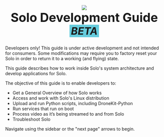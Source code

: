 <div style="text-align: center">
<img src="http://3drobotics.com/wp-content/uploads/2015/01/solo-drone-spin-transparent-500px.png">
<h1 style="border: none; font-size: 2.8em; margin-top: 0;" id="solo-development-guide">Solo Development Guide <small style="background: #6cd; padding: 0 5px; font-style: italic">BETA</small></h1>
</div>

<aside class="caution">
Developers only! This guide is under active development and not intended for consumers. Some modifications may require you to factory reset your Solo in order to return it to a working (and flying) state.
</aside>

This guide describes how to work inside Solo's system architecture and develop applications for Solo.

The objective of this guide is to enable developers to:

* Get a General Overview of how Solo works
* Access and work with Solo's Linux distribution
* Upload and run Python scripts, including DroneKit-Python
* Run services that run on boot
* Process video as it’s being streamed to and from Solo
* Troubleshoot Solo

Navigate using the sidebar or the "next page" arrows to begin.
